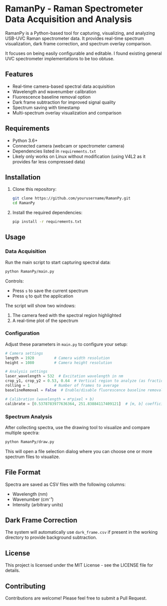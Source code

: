 # RamanPy - Raman Spectrometer Data Acquisition and Analysis

RamanPy is a Python-based tool for capturing, visualizing, and analyzing USB-UVC Raman spectrometer data. It provides real-time spectrum visualization, dark frame correction, and spectrum overlay comparison.

It focuses on being easily configurable and editable. I found existing general UVC spectrometer implementations to be too obtuse.

## Features

- Real-time camera-based spectral data acquisition
- Wavelength and wavenumber calibration
- Fluorescence baseline removal option
- Dark frame subtraction for improved signal quality
- Spectrum saving with timestamp
- Multi-spectrum overlay visualization and comparison

## Requirements

- Python 3.6+
- Connected camera (webcam or spectrometer camera)
- Dependencies listed in `requirements.txt`
- Likely only works on Linux without modification (using V4L2 as it provides far less compressed data)

## Installation

1. Clone this repository:
   ```bash
   git clone https://github.com/yourusername/RamanPy.git
   cd RamanPy
   ```

2. Install the required dependencies:
   ```bash
   pip install -r requirements.txt
   ```

## Usage

### Data Acquisition

Run the main script to start capturing spectral data:

```bash
python RamanPy/main.py
```

Controls:
- Press `s` to save the current spectrum
- Press `q` to quit the application

The script will show two windows:
1. The camera feed with the spectral region highlighted
2. A real-time plot of the spectrum

### Configuration

Adjust these parameters in `main.py` to configure your setup:

```python
# Camera settings
length = 1920         # Camera width resolution
height = 1080         # Camera height resolution

# Analysis settings
laser_wavelength = 532  # Excitation wavelength in nm
crop_y1, crop_y2 = 0.53, 0.64  # Vertical region to analyze (as fraction of height)
rolling = 1           # Number of frames to average
baselineRemoval = False  # Enable/disable fluorescence baseline removal

# Calibration (wavelength = m*pixel + b)
calibrate = [0.5378783977636364, 251.83884117409121]  # [m, b] coefficients
```

### Spectrum Analysis

After collecting spectra, use the drawing tool to visualize and compare multiple spectra:

```bash
python RamanPy/draw.py
```

This will open a file selection dialog where you can choose one or more spectrum files to visualize.

## File Format

Spectra are saved as CSV files with the following columns:
- Wavelength (nm)
- Wavenumber (cm⁻¹)
- Intensity (arbitrary units)

## Dark Frame Correction

The system will automatically use `dark_frame.csv` if present in the working directory to provide background subtraction.

## License

This project is licensed under the MIT License - see the LICENSE file for details.

## Contributing

Contributions are welcome! Please feel free to submit a Pull Request.
